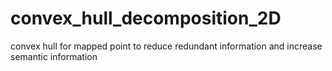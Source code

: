 # convex_hull_decomposition_2D
convex hull for mapped point to reduce redundant information and increase semantic information
